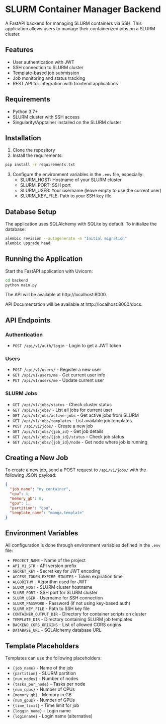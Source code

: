 # SLURM Container Manager Backend

A FastAPI backend for managing SLURM containers via SSH. This application allows users to manage their containerized jobs on a SLURM cluster.

## Features

- User authentication with JWT
- SSH connection to SLURM cluster
- Template-based job submission
- Job monitoring and status tracking
- REST API for integration with frontend applications

## Requirements

- Python 3.7+
- SLURM cluster with SSH access
- Singularity/Apptainer installed on the SLURM cluster

## Installation

1. Clone the repository
2. Install the requirements:

```bash
pip install -r requirements.txt
```

3. Configure the environment variables in the `.env` file, especially:
   - SLURM_HOST: Hostname of your SLURM cluster
   - SLURM_PORT: SSH port
   - SLURM_USER: Your username (leave empty to use the current user)
   - SLURM_KEY_FILE: Path to your SSH key file

## Database Setup

The application uses SQLAlchemy with SQLite by default. To initialize the database:

```bash
alembic revision --autogenerate -m "Initial migration"
alembic upgrade head
```

## Running the Application

Start the FastAPI application with Uvicorn:

```bash
cd backend
python main.py
```

The API will be available at http://localhost:8000.

API Documentation will be available at http://localhost:8000/docs.

## API Endpoints

### Authentication
- `POST /api/v1/auth/login` - Login to get a JWT token

### Users
- `POST /api/v1/users/` - Register a new user
- `GET /api/v1/users/me` - Get current user info
- `PUT /api/v1/users/me` - Update current user

### SLURM Jobs
- `GET /api/v1/jobs/status` - Check cluster status
- `GET /api/v1/jobs/` - List all jobs for current user
- `GET /api/v1/jobs/active-jobs` - Get active jobs from SLURM
- `GET /api/v1/jobs/templates` - List available job templates
- `POST /api/v1/jobs/` - Create a new job
- `GET /api/v1/jobs/{job_id}` - Get job details
- `GET /api/v1/jobs/{job_id}/status` - Check job status
- `GET /api/v1/jobs/{job_id}/node` - Get node where job is running

## Creating a New Job

To create a new job, send a POST request to `/api/v1/jobs/` with the following JSON payload:

```json
{
  "job_name": "my_container",
  "cpu": 4,
  "memory_gb": 8,
  "gpu": 1,
  "partition": "gpu",
  "template_name": "manga.template"
}
```

## Environment Variables

All configuration is done through environment variables defined in the `.env` file:

- `PROJECT_NAME` - Name of the project
- `API_V1_STR` - API version prefix
- `SECRET_KEY` - Secret key for JWT encoding
- `ACCESS_TOKEN_EXPIRE_MINUTES` - Token expiration time
- `ALGORITHM` - Algorithm used for JWT
- `SLURM_HOST` - SLURM cluster hostname
- `SLURM_PORT` - SSH port for SLURM cluster
- `SLURM_USER` - Username for SSH connection
- `SLURM_PASSWORD` - Password (if not using key-based auth)
- `SLURM_KEY_FILE` - Path to SSH key file
- `CONTAINER_OUTPUT_DIR` - Directory for container scripts on cluster
- `TEMPLATE_DIR` - Directory containing SLURM job templates
- `BACKEND_CORS_ORIGINS` - List of allowed CORS origins
- `DATABASE_URL` - SQLAlchemy database URL

## Template Placeholders

Templates can use the following placeholders:

- `{job_name}` - Name of the job
- `{partition}` - SLURM partition
- `{num_nodes}` - Number of nodes
- `{tasks_per_node}` - Tasks per node
- `{num_cpus}` - Number of CPUs
- `{memory_gb}` - Memory in GB
- `{num_gpus}` - Number of GPUs
- `{time_limit}` - Time limit for job
- `{loggin_name}` - Login name
- `{loginname}` - Login name (alternative)